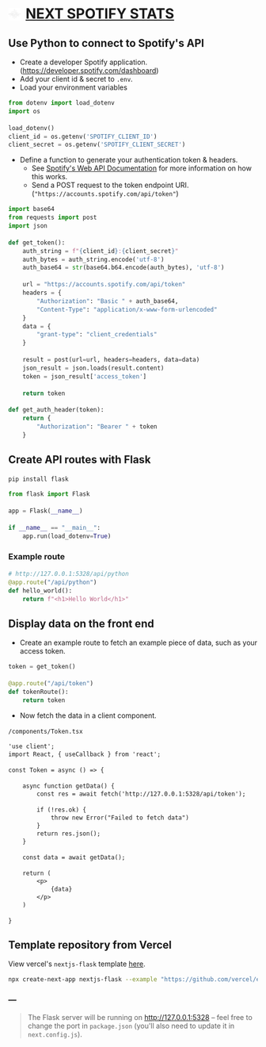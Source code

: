 # [<div style='display:flex;gap:10px;align-items:center;justify-conent:center;'><img src='public/logo.png' alt='logo' style='width:25px;height:25px;' /> NEXT SPOTIFY STATS</div>](https://next-spotify-stats.vercel.app/)

## Use Python to connect to Spotify's API

- Create a developer Spotify application. (https://developer.spotify.com/dashboard)
- Add your client id & secret to `.env`.
- Load your environment variables

```py
from dotenv import load_dotenv
import os

load_dotenv()
client_id = os.getenv('SPOTIFY_CLIENT_ID')
client_secret = os.getenv('SPOTIFY_CLIENT_SECRET')
```

- Define a function to generate your authentication token & headers.
    - See [Spotify's Web API Documentation](https://developer.spotify.com/documentation/web-api/tutorials/getting-started) for more information on how this works.
    - Send a POST request to the token endpoint URI. (`"https://accounts.spotify.com/api/token"`)

```py
import base64
from requests import post
import json

def get_token():
    auth_string = f"{client_id}:{client_secret}"
    auth_bytes = auth_string.encode('utf-8')
    auth_base64 = str(base64.b64.encode(auth_bytes), 'utf-8')

    url = "https://accounts.spotify.com/api/token"
    headers = {
        "Authorization": "Basic " + auth_base64,
        "Content-Type": "application/x-www-form-urlencoded"
    }
    data = {
        "grant-type": "client_credentials"
    }

    result = post(url=url, headers=headers, data=data)
    json_result = json.loads(result.content)
    token = json_result['access_token']

    return token

def get_auth_header(token):
    return {
        "Authorization": "Bearer " + token
    }
```

## Create API routes with Flask

```zsh
pip install flask
```

```py
from flask import Flask

app = Flask(__name__)

if __name__ == "__main__":
    app.run(load_dotenv=True)
```

### Example route

```py
# http://127.0.0.1:5328/api/python
@app.route("/api/python")
def hello_world():
    return f"<h1>Hello World</h1>"
```

## Display data on the front end

- Create an example route to fetch an example piece of data, such as your access token.

```py
token = get_token()

@app.route("/api/token")
def tokenRoute():
    return token
```

- Now fetch the data in a client component.

`/components/Token.tsx`

```tsx
'use client';
import React, { useCallback } from 'react';

const Token = async () => {

    async function getData() {
        const res = await fetch('http://127.0.0.1:5328/api/token');

        if (!res.ok) {
            throw new Error("Failed to fetch data")
        }
        return res.json();
    }

    const data = await getData();

    return (
        <p>
            {data}
        </p>
    )

}
```

## Template repository from Vercel

View vercel's `nextjs-flask` template [here](https://nextjs-flask-starter.vercel.app/).

```zsh
npx create-next-app nextjs-flask --example "https://github.com/vercel/examples/tree/main/python/nextjs-flask"
```

### —

> The Flask server will be running on http://127.0.0.1:5328 – feel free to change the port in `package.json` (you'll also need to update it in `next.config.js`).
